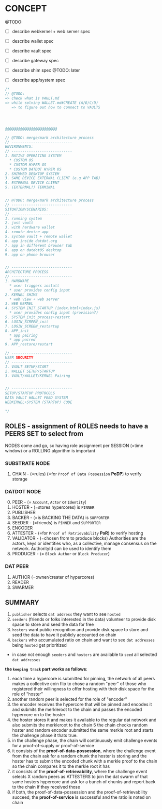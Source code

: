 # CONCEPT


@TODO:
* [ ] describe webkernel + web server spec
* [ ] describe wallet spec
* [ ] describe vault spec
* [ ] describe gateway spec
* [ ] describe shim spec
@TODO: later
* [ ] describe app/system spec


```js
/*
// @TODO:
=> check what is VAULT.md
=> while solving WALLET.md#CREATE (A/B/C/D)
   => to figure out how to connect to VAULTS




@@@@@@@@@@@@@@@@@@@@@@@@

// @TODO: merge/mark architecture process
// ----------------------------
ENVIRONMENTS:
// ----------------------------
1. NATIVE OPERATING SYSTEM
  * CUSTOM OS
  * CUSTOM HYPER OS
  * CUSTOM DATDOT HYPER OS
2. SHIMMED DESKTOP SYSTEM
3. SAME DEVICE EXTERNAL CLIENT (e.g APP TAB)
4. EXTERNAL DEVICE CLIENT
5. (EXTERNAL?) TERMINAL


// @TODO: merge/mark architecture process
// ----------------------------
SITUATION/SCENARIOS:
// ----------------------------
1. running system
2. just vault
3. with hardware wallet
4. remote device app
5. system vault + remote wallet
6. app inside datdot.org
7. app in different browser tab
8. app on datdotOS desktop
9. app on phone browser


// ----------------------------
ARCHITECTURE PROCESS
// ----------------------------
1. HARDWARE
  * user triggers install
  * user provides config input
2. KERNEL SHIMS
  * web view + web server
3. WEB KERNEL
4. SYSTEM INIT_STARTUP (index.html+index.js)
  * user provides config input (provision?)
5. SYSTEM_init_process+restart
6. LOGIN_SCREEN_init
7. LOGIN_SCREEN_restartup
8. APP_init
  * app pairing
  * app paired
9. APP_restore/restart

// ----------------------------
USER SECURITY
// ----------------------------
1. VAULT SETUP/START
2. WALLET SETUP/STARTUP
3. VAULT/WALLET/KERNEL Pairing


// ----------------------------
SETUP/STARTUP PROTOCOLS
DATA VAULT WALLET FEED SYSTEM
WEBKERNEL+SYSTEM (STARTUP) CODE

*/
```
## ROLES - assignment of ROLES needs to have a PEERS SET to select from
NODES come and go, so having role assignment per SESSION (=time window) or a ROLLING algorithm is important

### SUBSTRATE NODE
1. CHAIN      - (=rules) (=for `Proof of Data Possession` **PoDP**) to verify storage

### DATDOT NODE
0. PEER    - (= `Account`, `Actor` or `Identity`)
1. HOSTER     - (=stores hypercores) is `PINNER`
2. PUBLISHER
3. BACKER     - (=is BACKING THE DATA) is `SUPPORTER`
4. SEEDER     - (=friends) is `PINNER` and `SUPPORTER`
5. ENCODER
6. ATTESTER   - (=for `Proof of Retrievability` **PoR**) to verify hosting
7. VALIDATOR  - (=chosen from to produce blocks) Authorities are the actors, keys or identities who, as a collective, manage consensus on the network. AuthorityId can be used to identify them
8. PRODUCER   - (= `Block Author` or `Block Producer`)

### DAT PEER
1. AUTHOR (=owner/creater of hypercores)
2. READER
3. SWARMER

## SUMMARY
1. `publisher` selects `dat address` they want to see `hosted`
2. `seeders` (friends or folks interested in the data) volunteer to provide disk space to store and seed the data for free
3. `hosters` want public recognition and provide disk space to store and seed the data to have it publicly accounted on chain
4. `backers` who accumulated ratio on chain and want to see `dat addresses` being `hosted` get prioritized
  * in case not enough `seeders` and `hosters` are available to `seed` all selected `dat addresses`

**the `keeping track` part works as follows:**

1. each time a hypercore is submitted for pinning, the network of all peers makes a collective coin flip to chose a random "peer" of those who registered their willingness to offer hosting with their disk space for the role of "hoster"
2. another random peer is selected for the role of "encoder"
3. the encoder receives the hypercore that will be pinned and encodes it and submits the merkleroot to the chain and passes the encoded hypercore on to the hoster
4. the hoster stores it and makes it available to the regular dat network and also submits the merkleroot to the chain
5 the chain checks random hoster and random encoder submitted the same merkle root and starts the challenge phase it thats true.
4. in the challenge phase, the chain will continuously emit challenge events for a proof-of-supply or proof-of-service
5. it consists of the **proof-of-data-possession**, where the challenge event from the chain ask for a random chunk the hoster is storing and the hoster has to submit the encoded chunk with a merkle proof to the chain so the chain compares it to the merkle root it has
6. it consists of the **proof-of-retrievability**, where the challenge event selects X random peers as ATTESTERS to join the dat swarm of that same hosters hypercore and ask for a bunch of chunks and report back to the chain if they received those
7. if both, the proof-of-data-possession and the proof-of-retrievability succeed, the **proof-of-service** is successful and the ratio is noted on chain
